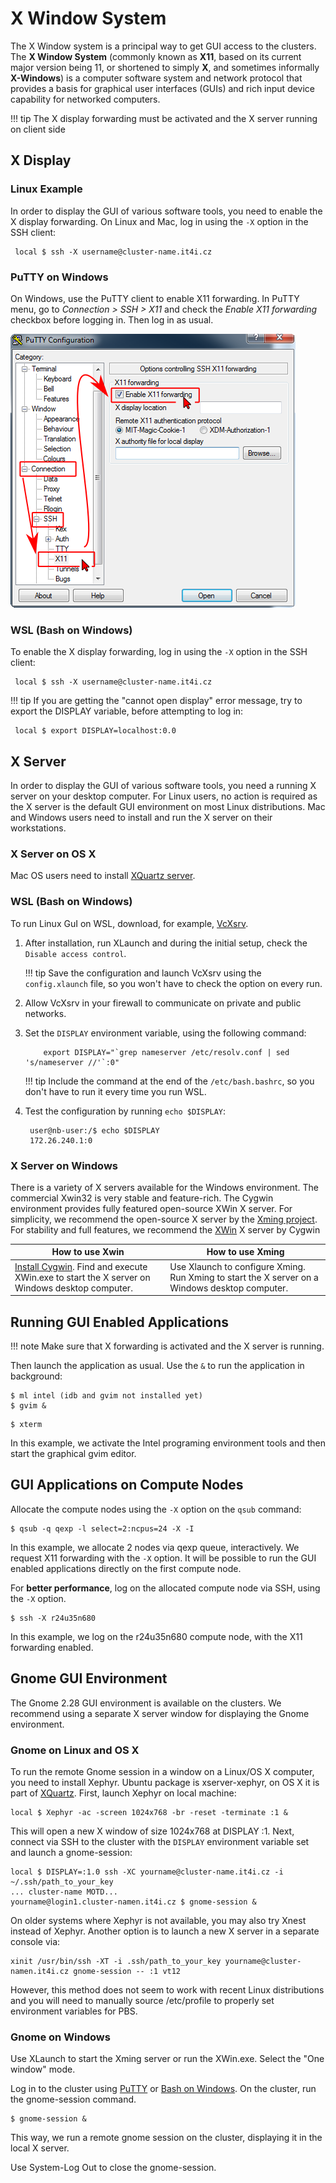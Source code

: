 # X Window System

The X Window system is a principal way to get GUI access to the clusters. The **X Window System** (commonly known as **X11**, based on its current major version being 11, or shortened to simply **X**, and sometimes informally **X-Windows**) is a computer software system and network protocol that provides a basis for graphical user interfaces (GUIs) and rich input device capability for networked computers.

!!! tip
    The X display forwarding must be activated and the X server running on client side

## X Display

### Linux Example

In order to display the GUI of various software tools, you need to enable the X display forwarding. On Linux and Mac, log in using the `-X` option in the SSH client:

```console
 local $ ssh -X username@cluster-name.it4i.cz
```

### PuTTY on Windows

On Windows, use the PuTTY client to enable X11 forwarding. In PuTTY menu, go to _Connection > SSH > X11_ and check the _Enable X11 forwarding_ checkbox before logging in. Then log in as usual.

![](../../../img/cygwinX11forwarding.png)

### WSL (Bash on Windows)

To enable the X display forwarding, log in using the `-X` option in the SSH client:

```console
 local $ ssh -X username@cluster-name.it4i.cz
```

!!! tip
    If you are getting the "cannot open display" error message, try to export the DISPLAY variable, before attempting to log in:

```console
 local $ export DISPLAY=localhost:0.0
```

## X Server

In order to display the GUI of various software tools, you need a running X server on your desktop computer. For Linux users, no action is required as the X server is the default GUI environment on most Linux distributions. Mac and Windows users need to install and run the X server on their workstations.

### X Server on OS X

Mac OS users need to install [XQuartz server][d].

### WSL (Bash on Windows)

To run Linux GuI on WSL, download, for example, [VcXsrv][a].

1. After installation, run XLaunch and during the initial setup, check the `Disable access control`.

    !!! tip
        Save the configuration and launch VcXsrv using the `config.xlaunch` file, so you won't have to check the option on every run.

1. Allow VcXsrv in your firewall to communicate on private and public networks.

1. Set the `DISPLAY` environment variable, using the following command:

    ```console
        export DISPLAY="`grep nameserver /etc/resolv.conf | sed 's/nameserver //'`:0"
    ```

    !!! tip
        Include the command at the end of the `/etc/bash.bashrc`, so you don't have to run it every time you run WSL.

1. Test the configuration by running `echo $DISPLAY`:

    ```code
     user@nb-user:/$ echo $DISPLAY
     172.26.240.1:0
    ```

### X Server on Windows

There is a variety of X servers available for the Windows environment. The commercial Xwin32 is very stable and feature-rich. The Cygwin environment provides fully featured open-source XWin X server. For simplicity, we recommend the open-source X server by the [Xming project][e]. For stability and full features, we recommend the [XWin][f] X server by Cygwin

| How to use Xwin | How to use Xming |
|--- | --- |
| [Install Cygwin][g]. Find and execute XWin.exe to start the X server on Windows desktop computer. | Use Xlaunch to configure Xming. Run Xming to start the X server on a Windows desktop computer. |

## Running GUI Enabled Applications

!!! note
    Make sure that X forwarding is activated and the X server is running.

Then launch the application as usual. Use the `&` to run the application in background:

```console
$ ml intel (idb and gvim not installed yet)
$ gvim &
```

```console
$ xterm
```

In this example, we activate the Intel programing environment tools and then start the graphical gvim editor.

## GUI Applications on Compute Nodes

Allocate the compute nodes using the `-X` option on the `qsub` command:

```console
$ qsub -q qexp -l select=2:ncpus=24 -X -I
```

In this example, we allocate 2 nodes via qexp queue, interactively. We request X11 forwarding with the `-X` option. It will be possible to run the GUI enabled applications directly on the first compute node.

For **better performance**, log on the allocated compute node via SSH, using the `-X` option.

```console
$ ssh -X r24u35n680
```

In this example, we log on the r24u35n680 compute node, with the X11 forwarding enabled.

## Gnome GUI Environment

The Gnome 2.28 GUI environment is available on the clusters. We recommend using a separate X server window for displaying the Gnome environment.

### Gnome on Linux and OS X

To run the remote Gnome session in a window on a Linux/OS X computer, you need to install Xephyr. Ubuntu package is
xserver-xephyr, on OS X it is part of [XQuartz][i]. First, launch Xephyr on local machine:

```console
local $ Xephyr -ac -screen 1024x768 -br -reset -terminate :1 &
```

This will open a new X window of size 1024x768 at DISPLAY :1. Next, connect via SSH to the cluster with the `DISPLAY` environment variable set and launch a gnome-session:

```console
local $ DISPLAY=:1.0 ssh -XC yourname@cluster-name.it4i.cz -i ~/.ssh/path_to_your_key
... cluster-name MOTD...
yourname@login1.cluster-namen.it4i.cz $ gnome-session &
```

On older systems where Xephyr is not available, you may also try Xnest instead of Xephyr. Another option is to launch a new X server in a separate console via:

```console
xinit /usr/bin/ssh -XT -i .ssh/path_to_your_key yourname@cluster-namen.it4i.cz gnome-session -- :1 vt12
```

However, this method does not seem to work with recent Linux distributions and you will need to manually source
/etc/profile to properly set environment variables for PBS.

### Gnome on Windows

Use XLaunch to start the Xming server or run the XWin.exe. Select the "One window" mode.

Log in to the cluster using [PuTTY][2] or [Bash on Windows][3]. On the cluster, run the gnome-session command.

```console
$ gnome-session &
```

This way, we run a remote gnome session on the cluster, displaying it in the local X server.

Use System-Log Out to close the gnome-session.

[1]: #if-no-able-to-forward-x11-using-putty-to-cygwinx
[2]: #putty-on-windows
[3]: #wsl-bash-on-windows

[a]: https://sourceforge.net/projects/vcxsrv/
[d]: https://www.xquartz.org
[e]: http://sourceforge.net/projects/xming/
[f]: http://x.cygwin.com/
[g]: http://x.cygwin.com/
[i]: http://xquartz.macosforge.org/landing/

